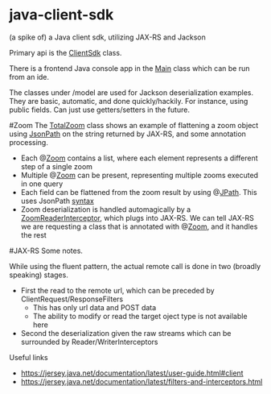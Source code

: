 java-client-sdk
===============

(a spike of) a Java client sdk, utilizing JAX-RS and Jackson

Primary api is the [ClientSdk](src/main/java/com/elasticpath/rest/sdk/ClientSdk.java) class.

There is a frontend Java console app in the [Main](src/main/java/com/elasticpath/rest/sdk/Main.java)  class which can be run from an ide.

The classes under /model are used for Jackson deserialization examples. They are basic, automatic, and done quickly/hackily. For instance, using public fields. Can just use getters/setters in the future.

#Zoom
The [TotalZoom](src/main/java/com/elasticpath/rest/sdk/totals/TotalZoom.java) class shows an example of flattening a zoom object using [JsonPath](http://code.google.com/p/json-path/) on the string returned by JAX-RS, and some annotation processing.
* Each @[Zoom](src/main/java/com/elasticpath/rest/sdk/annotations/Zoom.java) contains a list, where each element represents a different step of a single zoom
* Multiple @[Zoom](src/main/java/com/elasticpath/rest/sdk/annotations/Zoom.java) can be present, representing multiple zooms executed in one query
* Each field can be flattened from the zoom result by using @[JPath](src/main/java/com/elasticpath/rest/sdk/annotations/JPath.java). This uses JsonPath [syntax](http://goessner.net/articles/JsonPath/)
* Zoom deserialization is handled automagically by a [ZoomReaderInterceptor](src/main/java/com/elasticpath/rest/sdk/zoom/ZoomReaderInterceptor.java), which plugs into JAX-RS. We can tell JAX-RS we are requesting a class that is annotated with @[Zoom](src/main/java/com/elasticpath/rest/sdk/annotations/Zoom.java), and it handles the rest

#JAX-RS
Some notes.

While using the fluent pattern, the actual remote call is done in two (broadly speaking) stages.
* First the read to the remote url, which can be preceded by ClientRequest/ResponseFilters
  * This has only url data and POST data
  * The ability to modify or read the target oject type is not available here
* Second the deserialization given the raw streams which can be surrounded by Reader/WriterInterceptors

Useful links
* https://jersey.java.net/documentation/latest/user-guide.html#client
* https://jersey.java.net/documentation/latest/filters-and-interceptors.html